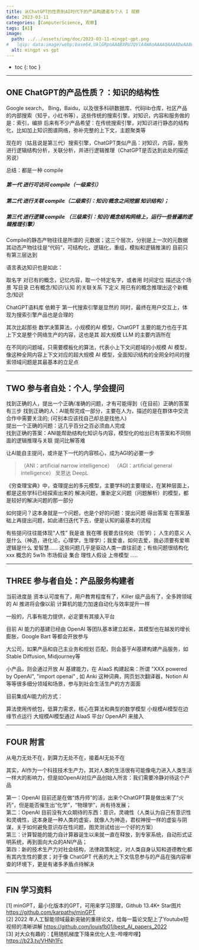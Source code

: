 ```yaml
---
title: 从ChatGPT的性质到AI时代下的产品构建者与个人 I 观察
date: 2023-03-11
categories: [ComputerScience, 观察]
tags: [AI]
image:
  path: ../../assets/img/doc/2023-03-11-mingpt-gpt.png
#   lqip: data:image/webp;base64,UklGRpoAAABXRUJQVlA4WAoAAAAQAAAADwAABwAAQUxQSDIAAAARL0AmbZurmr57yyIiqE8oiG0bejIYEQTgqiDA9vqnsUSI6H+oAERp2HZ65qP/VIAWAFZQOCBCAAAA8AEAnQEqEAAIAAVAfCWkAALp8sF8rgRgAP7o9FDvMCkMde9PK7euH5M1m6VWoDXf2FkP3BqV0ZYbO6NA/VFIAAAA
  alt: mingpt vs gpt
---
```



* toc
{: toc }

---
## ONE  ChatGPT的产品性质？：知识的结构性

Google search， Bing，Baidu，以及很多科研数据库、代码lib仓库，社区产品的内部搜索（知乎，小红书等），这些传统的搜索引擎，对知识，内容和服务做的是：索引，编排
后来有不少产品希望：在传统搜索引擎，对知识进行静态的结构化，比如加上知识图谱网络，弥补完整的上下文，主题聚类等

现在的（姑且说是第三代）搜索引擎，ChatGPT类似产品：对知识，内容，服务进行逻辑结构分析，关联分析，并进行逻辑推理（ChatGPT是否达到此处的描述另说）

总结：都是一种 compile

##### 第一代 进行可访问 compile（一级索引）
##### 第二代 进行关联 compile（二级索引：知识/概念之间挖掘 知识结构）；
##### 第三代 进行逻辑 compile （三级索引：知识/概念结构网络上，运行一些普遍的逻辑推理引擎）

Compile的静态产物往往是所谓的 元数据；这三个层次，分别是上一次的元数据 其动态产物往往是“代码”，可结构化，逻辑化，重组，模拟和逻辑推演的 目前只有第三层达到

语言表达知识也是如此：

取名字 对已有的概念，记忆内容，取一个特定名字，或者用 时间定位 描述这个场景
写目录 已有概念/知识/认知 的关联关系 
下定义 用已有的概念推理出这个新概念/知识


ChatGPT语料库 依赖于 第一代搜索引擎是显然的 同时，最终在用户交互上，体现为搜索引擎产品也是合理的

其次比起那些 数学决策算法，小规模的AI 模型，ChatGPT 主要的能力也在于其上下文是整个网络生产的内容，这也是其 超大规模 LLM 的主要内涵所在

在不同的问题域，只需要模板化的算法，代表小上下文问题域的小规模 AI 模型，像这种全网内容上下文对应的超大规模 AI 模型，全面知识结构的全网全时间的搜索领域问题是其最基本的立足点

---
## TWO  参与者自处：个人, 学会提问

找到正确的人，提出一个正确/准确的问题，才有可能得到（在目前）正确的答案 
有三步 
找到正确的人：AI能帮完成一部分，主要在人为，描述的是在群体中交流合作中需要关注的; (可别本应该找自己却总是找他人)   
提出一个正确的问题：这几乎百分之百必须由人完成   
找到正确的答案：ANI能帮助结构化知识与内容，模型化的给出已有答案和不同侧面的逻辑推理与关联 提问比解答难   


让AI能自主提问，或许是下一代的内容核心，成为AGI的必要一步 

> （ANI：artificial narrow intelligence） （AGI：artificial general intelligence）
吴恩达 DeepL

《穷查理宝典》中，查理提出的多元模型，主要学科的主要理论，在某种层面上，都是这些学科已经探索出来的 解决问题，重新定义问题（问题解析）的模型，都是较好的解决问题的那一部分

如何提问？这本身就是一个问题，也是个好的问题：提出问题 得出答案 在答案基础上再提出问题，如此递归迭代下去，便是认知的最基本的流程

有些提问往往能体现“人性” 我是谁 我在哪 我要去往何处（哲学）； 人生的意义 人是什么（神造，进化论，心理学，生理学）；我爱谁，如何去爱，我必须要有爱嘛 逻辑是什么 爱智慧...... 这些问题几乎是驱动人类一直往前走；有些问题很结构化 xxx 概念的 5w1h 市场假设 集合 理性人假设 上帝模型 …..

---
## THREE  参与者自处：产品服务构建者

当前进度是 资本认可度有了，用户教育程度有了，Killer 级产品有了，全多跨领域的 AI 推进将会像以前 计算机的能力加速自动化与效率提升一样

一般的，凡事有能力提供，必定要有其接入平台

目前 AI 能力的基建已经由 OpenAI 等团队基本建立起来，其模型也在越发的增长膨胀，Google Bart 等都会开放参与

大公司，如果产品和自己主业务和规划 匹配，则会基于AI基建构建产品服务，如 Stable Diffusion, Midjourney等

小产品，则会通过开放 AI 基建能力，在 AIaaS 构建起来：所谓 "XXX powered by OpenAI",  "import openai" , 如 Anki 这种词典，网页划次翻译器，Notion AI等等很多细分领域和场景，参与到社会生活生产的方方面面

目前集成AI能力的方式：

算法使用传统包，低算力需求，核心在算法和典型的数学模型
小规模AI模型在边缘节点运行
大规模AI模型通过 AIaaS 平台/ OpenAPI 来接入

---
## FOUR  附言

从电力无处不在，到算力无处不在，接着AI无处不在

其实，AI作为一个科技技术生产力，其对人类的生活很有可能像电力进入人类生活一样大的影响力，但是如OpenAI对应产品创始人所言：我们需要冷静对待这个产品

第一：OpenAI 目前还是在做“炼丹师”的活，出来个ChatGPT算是做出来了“火药”，但是能否催生出“化学”，“物理学”，尚有待发展；   
第二：OpenAI 目前没有大众期待的东西：意识，灵魂性（人类认为自己有意识性和灵魂性，这本身是一种人类的虚妄，就像人为神造，君权神授一样的虚妄与阴谋，关于如何避免意识存在性问题，图灵测试给出一个好的方案）   
第三：计算智能的能力自计算器诞生以来就一直在释放，到专家系统，自动形式证明系统，再到面向大众的ANI产品；   
第四：新的技术生产力对社会结构，法律政策制定，对人类自身认知和道德教化都有其内生性的要求；对于像 ChatGPT 代表的大上下文信息参与的产品在强内容审查的环境下，更是有诸多矛盾点待解决   

---
## FIN  学习资料

[1] minGPT，最小化版本的GPT，可用来学习原理，Github 13.4K+ Star图片 https://github.com/karpathy/minGPT        
[2] 2022 年人工智能领域最新突破的重磅论文，给每一篇论文配上了Youtube短视频的清晰讲解 https://github.com/louisfb01/best_AI_papers_2022   
[3] 对大众有趣的：【用随机梯度下降来优化人生-哔哩哔哩】 https://b23.tv/VHNh1Fc

